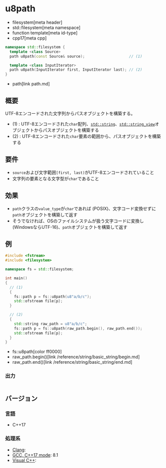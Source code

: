 # u8path
* filesystem[meta header]
* std::filesystem[meta namespace]
* function template[meta id-type]
* cpp17[meta cpp]

```cpp
namespace std::filesystem {
  template <class Source>
  path u8path(const Source& source);                    // (1)

  template <class InputIterator>
  path u8path(InputIterator first, InputIterator last); // (2)
}
```
* path[link path.md]

## 概要
UTF-8エンコードされた文字列からパスオブジェクトを構築する。

- (1) : UTF-8エンコードされた`char`配列、[`std::string`](/reference/string/basic_string.md)、[`std::string_view`](/reference/string_view/basic_string_view.md)オブジェクトからパスオブジェクトを構築する
- (2) : UTF-8エンコードされた`char`要素の範囲から、パスオブジェクトを構築する


## 要件
- `source`および文字範囲`[first, last)`がUTF-8エンコードされていること
- 文字列の要素となる文字型が`char`であること


## 効果
- `path`クラスの`value_type`が`char`であれば (POSIX)、文字コード変換せずに`path`オブジェクトを構築して返す
- そうでなければ、OSのファイルシステムが扱う文字コードに変換し (WindowsならUTF-16)、`path`オブジェクトを構築して返す


## 例
```cpp example
#include <fstream>
#include <filesystem>

namespace fs = std::filesystem;

int main()
{
  // (1)
  {
    fs::path p = fs::u8path(u8"a/b/c");
    std::ofstream file{p};
  }

  // (2)
  {
    std::string raw_path = u8"a/b/c";
    fs::path p = fs::u8path(raw_path.begin(), raw_path.end());
    std::ofstream file{p};
  }
}
```
* fs::u8path[color ff0000]
* raw_path.begin()[link /reference/string/basic_string/begin.md]
* raw_path.end()[link /reference/string/basic_string/end.md]

### 出力
```
```

## バージョン
### 言語
- C++17

### 処理系
- [Clang](/implementation.md#clang):
- [GCC, C++17 mode](/implementation.md#gcc): 8.1
- [Visual C++](/implementation.md#visual_cpp):
